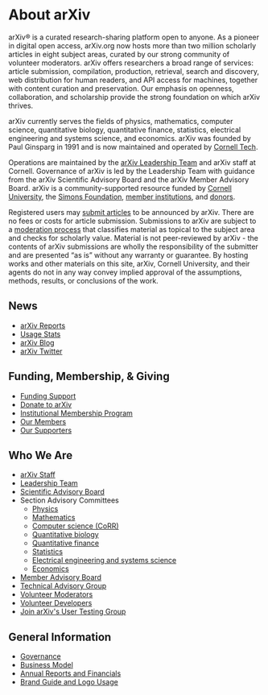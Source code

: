 # About arXiv

arXiv® is a curated research-sharing platform open to anyone. As a pioneer in digital open access, arXiv.org now hosts more than two million scholarly articles in eight subject areas, curated by our strong community of volunteer moderators. arXiv offers researchers a broad range of services: article submission, compilation, production, retrieval, search and discovery, web distribution for human readers, and API access for machines, together with content curation and preservation. Our emphasis on openness, collaboration, and scholarship provide the strong foundation on which arXiv thrives.

arXiv currently serves the fields of physics, mathematics, computer science, quantitative biology, quantitative finance, statistics, electrical engineering and systems science, and economics. arXiv was founded by Paul Ginsparg in 1991 and is now maintained and operated by [Cornell Tech](https://www.tech.cornell.edu/).

Operations are maintained by the [arXiv Leadership Team](/about/people/leadership_team) and arXiv staff at Cornell. Governance of arXiv is led by the Leadership Team with guidance from the arXiv Scientific Advisory Board and the arXiv Member Advisory Board. arXiv is a community-supported resource funded by [Cornell University](https://www.cornell.edu/), the [Simons Foundation](https://www.simonsfoundation.org), [member institutions](/about/ourmembers), and [donors](/about/give).

Registered users may [submit articles](/help/submit) to be announced by arXiv. There are no fees or costs for article submission. Submissions to arXiv are subject to a [moderation process](/help/moderation) that classifies material as topical to the subject area and checks for scholarly value. Material is not peer-reviewed by arXiv - the contents of arXiv submissions are wholly the responsibility of the submitter and are presented “as is” without any warranty or guarantee. By hosting works and other materials on this site, arXiv, Cornell University, and their agents do not in any way convey implied approval of the assumptions, methods, results, or conclusions of the work.

## News

- [arXiv Reports](reports)
- [Usage Stats](/stats/main)
- [arXiv Blog](https://blogs.cornell.edu/arxiv)
- [arXiv Twitter](https://twitter.com/arxiv)

## Funding, Membership, & Giving

- [Funding Support](/about/funding)
- [Donate to arXiv](/about/donate)
- [Institutional Membership Program](/about/membership)
- [Our Members](/about/ourmembers)
- [Our Supporters](/about/supporters)


## Who We Are

- [arXiv Staff](people/staff)
- [Leadership Team](people/leadership_team)
- [Scientific Advisory Board](people/scientific_ad_board)
- Section Advisory Committees
	- [Physics](/help/physics/#AdvisoryCommittee)
	- [Mathematics](/help/math/#AdvisoryCommittee)
	- [Computer science (CoRR)](/corr)
	- [Quantitative biology](/help/q-bio#AdvisoryCommittee)
	- [Quantitative finance](/help/q-fin#AdvisoryCommittee)
	- [Statistics](/help/statistics/#AdvisoryCommittee)
	- [Electrical engineering and systems science](/help/eess/#AdvisoryCommittee)
	- [Economics](/help/econ/#AdvisoryCommittee)
- [Member Advisory Board](people/member_ad_board)
- [Technical Advisory Group](/about/people/technical_ad_group)
- [Volunteer Moderators](/moderators)
- [Volunteer Developers](people/developers)
- [Join arXiv's User Testing Group](/about/user-testing)


## General Information

- [Governance](/about/governance)
- [Business Model](/about/reports-financials)
- [Annual Reports and Financials](reports)
- [Brand Guide and Logo Usage](brand)
